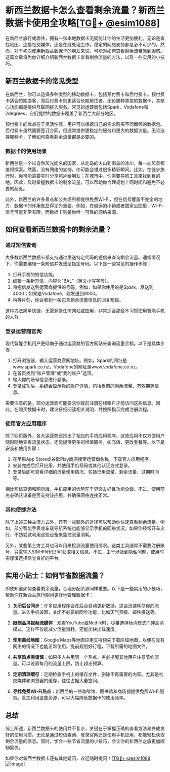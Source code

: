 # 新西兰数据卡怎么查看剩余流量？新西兰数据卡使用全攻略[[TG💪+ @esim1088](https://t.me/s/esim1088)]

在新西兰旅行或居住，拥有一张本地数据卡无疑能让你的生活更加便利。无论是查找地图、连接社交媒体，还是在线处理工作，稳定的网络支持都是必不可少的。然而，对于初次使用新西兰数据卡的朋友来说，可能对如何查看剩余流量感到困惑。这篇文章将为你详细介绍新西兰数据卡查看剩余流量的方法，以及一些实用的小技巧。

## 新西兰数据卡的常见类型

在新西兰，你可以选择多种类型的移动数据卡，包括预付费卡和后付费卡。预付费卡适合短期游客，而后付费卡则更适合长期居住者。无论哪种类型的数据卡，其核心功能都是提供互联网接入服务。常见的运营商包括Spark、Vodafone和2degrees，它们提供的数据卡覆盖了新西兰大部分地区。

预付费卡的优点在于灵活性高，用户可以根据自己的需求购买不同面额的数据包。后付费卡虽然需要签订合同，但通常提供更稳定的服务和更大的数据流量。无论选择哪种卡，了解如何查看剩余流量都是必要的。

### 数据卡的使用场景

新西兰是一个以自然风光闻名的国家，从北岛的火山到南岛的冰川，每一处风景都值得探索。然而，没有网络的支持，你可能会错过很多精彩瞬间。比如，在徒步旅行时，你可能需要实时分享照片给朋友；在城市中，你需要导航工具来找到目的地。因此，及时掌握数据卡的剩余流量，可以帮助你合理规划上网时间和避免不必要的超支。

此外，新西兰的许多景点和公共场所都提供免费Wi-Fi，但在信号覆盖不完全的地方，数据卡的作用就显得尤为重要。例如，在偏远的小镇或者国家公园里，Wi-Fi信号可能非常有限，而数据卡则是你唯一可靠的网络来源。

## 如何查看新西兰数据卡的剩余流量？

### 通过短信查询

大多数新西兰数据卡都支持通过发送特定代码的短信来查询剩余流量。通常情况下，你需要编辑一条短信并发送至指定号码。以下是一些常见的操作步骤：

1. 打开手机的短信功能。
2. 编辑一条新短信，内容为“BAL”（英文小写字母）。
3. 将短信发送到运营商提供的号码。例如，如果你使用的是Spark，发送到4000；如果是Vodafone，则发送到9000。
4. 稍等片刻，你会收到一条包含剩余流量信息的回复短信。

这种方法简单快捷，无需登录任何网站或应用，非常适合那些不习惯使用智能手机的人群。

### 登录运营商官网

现代智能手机用户更倾向于通过运营商的官方网站来查询流量余额。以下是具体步骤：

1. 打开浏览器，输入运营商官网地址。例如，Spark的网址是www.spark.co.nz，Vodafone的网址是www.vodafone.co.nz。
2. 在首页找到“账户管理”或“我的账户”选项。
3. 输入你的账号信息进行登录。
4. 登录成功后，系统会显示你的账户详情，包括当前的剩余流量、有效期等信息。

需要注意的是，部分运营商可能要求你提前注册在线账户才能访问这些信息。因此，在购买数据卡时，建议仔细阅读相关说明，并按照指示完成注册流程。

### 使用官方应用程序

除了网页版外，各大运营商还推出了相应的手机应用程序。这些应用不仅方便用户随时随地查看流量状态，还能提供更多的增值服务，如充值、更改套餐等。以下是安装和使用步骤：

1. 在苹果App Store或谷歌Play商店搜索运营商名称，下载官方应用程序。
2. 安装完成后打开应用，并使用手机号码或其他认证方式登录。
3. 登录后即可查看详细的流量使用情况，包括已用流量、剩余流量、过期时间等。

相比短信查询和网页版，手机应用的优势在于界面友好且功能全面。不过，使用前务必确认设备是否支持该应用，并确保网络连接正常。

### 其他便捷方法

除了上述三种主流方式外，还有一些额外的途径可以帮助你快速查看剩余流量。例如，部分智能手表或车载导航系统也能够显示手机的网络状况。如果你经常开车出行，不妨尝试利用这些设备来监控流量消耗。

另外，某些第三方工具也可以用来检测流量使用情况。这类工具通常不需要注册账号，只需输入SIM卡号码即可获取相关信息。不过，由于涉及到隐私问题，使用时需谨慎选择信誉良好的平台。

## 实用小贴士：如何节省数据流量？

即使知道如何查看剩余流量，合理分配资源同样重要。以下是一些实用的小技巧，帮助你在新西兰旅行期间更好地管理数据卡：

1. **关闭后台同步**：许多应用程序会在后台自动更新数据，这会迅速耗尽你的流量。进入手机设置，关闭不必要的同步功能，比如天气预报、邮件推送等。

2. **限制高清视频流媒体**：观看YouTube或Netflix时，尽量选择标清模式而非高清模式。这样不仅能减少流量消耗，还能加快加载速度。

3. **使用离线地图**：Google Maps等地图应用支持预先下载区域地图，以便在没有网络的情况下也能正常使用。提前规划好行程，下载所需的地图文件。

4. **共享热点需谨慎**：如果多人共用同一个热点，务必提醒其他用户注意节约流量。可以设置每月的流量上限，防止超出预算。

5. **定期清理缓存**：定期检查手机上的缓存文件，删除不再需要的内容。尤其是社交媒体和浏览器的缓存，往往占据大量空间。

6. **寻找免费Wi-Fi热点**：新西兰的一些咖啡馆、图书馆和商场都提供免费Wi-Fi服务。善加利用这些资源，可以大幅降低数据卡的使用频率。

## 总结

综上所述，新西兰数据卡的使用并不复杂，关键在于掌握正确的查看方法和养成良好的使用习惯。无论是通过短信查询、登录官网还是使用手机应用，都能轻松获取剩余流量的信息。同时，学会一些节省流量的小技巧，会让你的新西兰之旅更加顺畅愉快。

如果你对新西兰数据卡还有其他疑问，欢迎随时提问！[[TG💪+ @esim1088](https://t.me/s/esim1088) ![Image](https://i.postimg.cc/4NQfJmqS/Snipaste-2025-05-13-00-14-12.png)]